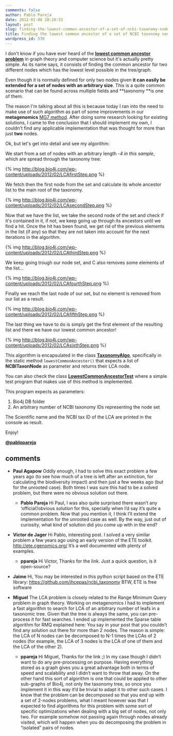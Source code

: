 ```yaml
---
comments: false
author: Pablo Pareja
date: 2012-02-08 20:20:53
layout: post
slug: finding-the-lowest-common-ancestor-of-a-set-of-ncbi-taxonomy-nodes-with-bio4j
title: Finding the lowest common ancestor of a set of NCBI taxonomy nodes with Bio4j
wordpress_id: 570
---
```


I don't know if you have ever heard of the [**lowest common ancestor problem**](http://en.wikipedia.org/wiki/Lowest_common_ancestor) in graph theory and computer science but it's actually pretty simple. As its name says, it consists of finding the common ancestor for two different nodes which has the lowest level possible in the tree/graph.

Even though it is normally defined for only two nodes given **it can easily be extended for a set of nodes with an arbitrary size**. This is a quite common scenario that can be found across multiple fields and **taxonomy **is one of them.

The reason I'm talking about all this is because today I ran into the need to make use of such algorithm as part of some improvements in our **metagenomics** [MG7 method](http://www.era7bioinformatics.com/en/metagenomics_mg7.html). After doing some research looking for existing solutions, I came to the conclusion that I should implement my own, I couldn't find any applicable implementation that was thought for more than just **two** nodes.

Ok, but let's get into detail and see my algorithm:

We start from a set of nodes with an arbitrary length -_4 in this sample_, which are spread through the taxonomy tree:

{% img http://blog.bio4j.com/wp-content/uploads/2012/02/LCAfirstStep.png %}

We fetch then the first node from the set and calculate its whole ancestor list to the main root of the taxonomy.

{% img http://blog.bio4j.com/wp-content/uploads/2012/02/LCAsecondStep.png %}

Now that we have the list, we take the second node of the set and check if it's contained in it, if not, we keep going up through its ancestors until we find a hit. Once the hit has been found, we get rid of the previous elements in the list (if any) so that they are not taken into account for the next iterations in the algorithm.

{% img http://blog.bio4j.com/wp-content/uploads/2012/02/LCAthirdStep.png %}

We keep going trough our node set, and C also removes some elements of the list...

{% img http://blog.bio4j.com/wp-content/uploads/2012/02/LCAfourthStep.png %}

Finally we reach the last node of our set, but no element is removed from our list as a result.

{% img http://blog.bio4j.com/wp-content/uploads/2012/02/LCAfifthStep.png %}

The last thing we have to do is simply get the first element of the resulting list and there we have our lowest common ancestor!

{% img http://blog.bio4j.com/wp-content/uploads/2012/02/LCAsixthStep.png %}

This algorithm is encapsulated in the class [**TaxonomyAlgo**](https://github.com/bio4j/Bio4jTools/blob/develop/src/com/era7/bioinfo/bio4j/tools/algo/TaxonomyAlgo.java), specifically in the static method `lowestCommonAncestor()` that expects a list of **NCBITaxonNode** as parameter and returns their LCA node.

You can also check the class [**LowestCommonAncestorTest**](https://github.com/bio4j/Bio4jTools/blob/develop/src/com/era7/bioinfo/bio4j/tools/taxonomy/LowestCommonAncestorTest.java) where a simple test program that makes use of this method is implemented. 

This program expects as parameters:

1. Bio4j DB folder
2. An arbitrary number of NCBI taxonomy IDs representing the node set

The Scientific name and the NCBI tax ID of the LCA are printed in the console as result.

Enjoy!

[**@pablopareja**](http://twitter.com/pablopareja)

## comments

- **Paul Agapow**
  Oddly enough, I had to solve this exact problem a few years ago (to see how much of a tree is left after an extinction, for calculating the biodiversity impact) and then just a few weeks ago (but for the unrooted case). Both times I was sure this had to be a solved problem, but there were no obvious solution out there.

  - **Pablo Pareja**
    Hi Paul,
    I was also quite surprised there wasn’t any ‘official’/obvious solution for this, specially when I’d say it’s quite a common problem.
    Now that you mention it, I think I’ll extend the implementation for the unrooted case as well.
    By the way, just out of curiosity, what kind of solution did you come up with in the end?

- **Victor de Jager**
  Hi Pablo,
  interesting post. I solved a very similar problem a few years ago using an early version of the ETE toolkit. http://ete.cgenomics.org/
  It’s a well documented with plenty of examples.

  - **ppareja**
    Hi Victor,
    Thanks for the link. Just a quick question, is it open-source?

- **Jaime**
  Hi,
  You may be interested in this python script based on the ETE library: https://github.com/jhcepas/ncbi_taxonomy
  BTW, ETE is free software

- **Miguel**
  The LCA problem is closely related to the Range Minimum Query problem in graph theory. Working on metagenomics I had to implement a fast algorithm to search for LCA of an arbitrary number of leafs in a taxonomic tree. Given that the tree is always the same, you can pre-process it for fast searches. I ended up implemented the Sparse table algorithm for RMQ explained here:
  [](http://community.topcoder.com/tc?module=Static&d1=tutorials&d2=lowestCommonAncestor)
  You say in your post that you couldn’t find any solution out there for more than 2 nodes. The reason is simple: the LCA of N nodes can be decomposed to N-1 times the LCAs of 2 nodes (for example, the LCA of 3 nodes is the LCA of one of them and the LCA of the other 2).
  
  - **ppareja**
    Hi Miguel,
    Thanks for the link ;)
    In my case though I didn’t want to do any pre-processing on purpose. Having everything stored as a graph gives you a great advantage both in terms of speed and scalability and I didn’t want to throw that away. On the other hand this sort of algorithm is one that could be applied to other sub-graphs of Bio4j, not only the taxonomy tree, so once you implement it in this way it’d be trivial to adapt it to other such cases.
    I know that the problem can be decomposed so that you end up with a set of 2-nodes problems, what I meant however was that I expected to find algorithms for this problem with some sort of specific optimizations when dealing with a big set of nodes, not only two. For example somehow not passing again through nodes already visited, which will happen when you do decomposing the problem in “isolated” pairs of nodes.



